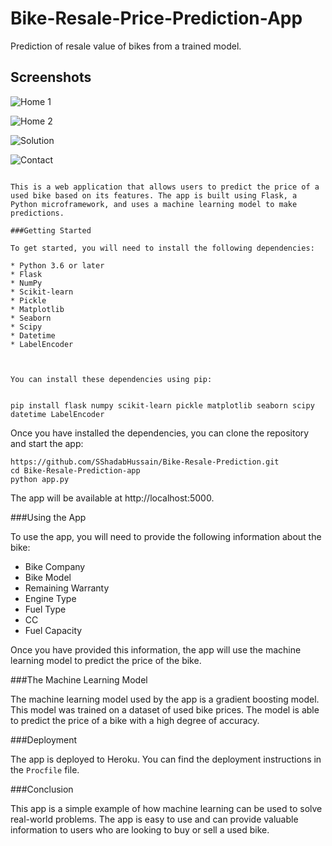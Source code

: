 # Bike-Resale-Price-Prediction-App
Prediction of resale value of bikes from a trained model.
## Screenshots 

![Home 1](https://github.com/SShadabHussain/Bike-Resale-Prediction/assets/93070562/ee82c682-5b29-45a9-bd00-05afe035fdbf)

![Home 2](https://github.com/SShadabHussain/Bike-Resale-Prediction/assets/93070562/701c4789-8ad1-407a-8a9d-59a3f27c8567)


![Solution](https://github.com/SShadabHussain/Bike-Resale-Prediction/assets/93070562/7576f319-4437-4ec7-8a6a-e18b1b82e759)


![Contact](https://github.com/SShadabHussain/Bike-Resale-Prediction/assets/93070562/84cbfeb3-c34b-4127-a2e0-03e0148564f3)


 ```

This is a web application that allows users to predict the price of a used bike based on its features. The app is built using Flask, a Python microframework, and uses a machine learning model to make predictions.

###Getting Started

To get started, you will need to install the following dependencies:

* Python 3.6 or later
* Flask
* NumPy
* Scikit-learn
* Pickle
* Matplotlib
* Seaborn
* Scipy
* Datetime
* LabelEncoder



You can install these dependencies using pip:


pip install flask numpy scikit-learn pickle matplotlib seaborn scipy datetime LabelEncoder
```

Once you have installed the dependencies, you can clone the repository and start the app:

```
https://github.com/SShadabHussain/Bike-Resale-Prediction.git
cd Bike-Resale-Prediction-app
python app.py
```

The app will be available at http://localhost:5000.

###Using the App

To use the app, you will need to provide the following information about the bike:

* Bike Company
* Bike Model
* Remaining Warranty
* Engine Type
* Fuel Type
* CC
* Fuel Capacity

Once you have provided this information, the app will use the machine learning model to predict the price of the bike.

###The Machine Learning Model

The machine learning model used by the app is a gradient boosting model. This model was trained on a dataset of used bike prices. The model is able to predict the price of a bike with a high degree of accuracy.

###Deployment

The app is deployed to Heroku. You can find the deployment instructions in the `Procfile` file.

###Conclusion

This app is a simple example of how machine learning can be used to solve real-world problems. The app is easy to use and can provide valuable information to users who are looking to buy or sell a used bike.
